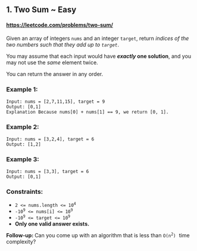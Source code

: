 <h2>1. Two Sum ~ Easy</h2>

#### https://leetcode.com/problems/two-sum/

<p>Given an array of integers <code>nums</code>&nbsp;and an integer <code>target</code>, return <em>indices of the two numbers such that they add up to <code>target</code></em>.</p>

<p>You may assume that each input would have <strong><em>exactly</em> one solution</strong>, and you may not use the <em>same</em> element twice.</p>

<p>You can return the answer in any order.</p>


<h3>Example 1:</h3>

```
Input: nums = [2,7,11,15], target = 9
Output: [0,1]
Explanation Because nums[0] + nums[1] == 9, we return [0, 1].
```

<h3>Example 2:</h3>

```
Input: nums = [3,2,4], target = 6
Output: [1,2]
```

<h3>Example 3:</h3>

```
Input: nums = [3,3], target = 6
Output: [0,1]
```


<h3>Constraints:</h3>

<ul>
	<li><code>2 &lt;= nums.length &lt;= 10<sup>4</sup></code></li>
	<li><code>-10<sup>9</sup> &lt;= nums[i] &lt;= 10<sup>9</sup></code></li>
	<li><code>-10<sup>9</sup> &lt;= target &lt;= 10<sup>9</sup></code></li>
	<li><strong>Only one valid answer exists.</strong></li>
</ul>


<strong>Follow-up:&nbsp;</strong>Can you come up with an algorithm that is less than <code>O(n<sup>2</sup>)</code><font face="monospace">&nbsp;</font>time complexity?
